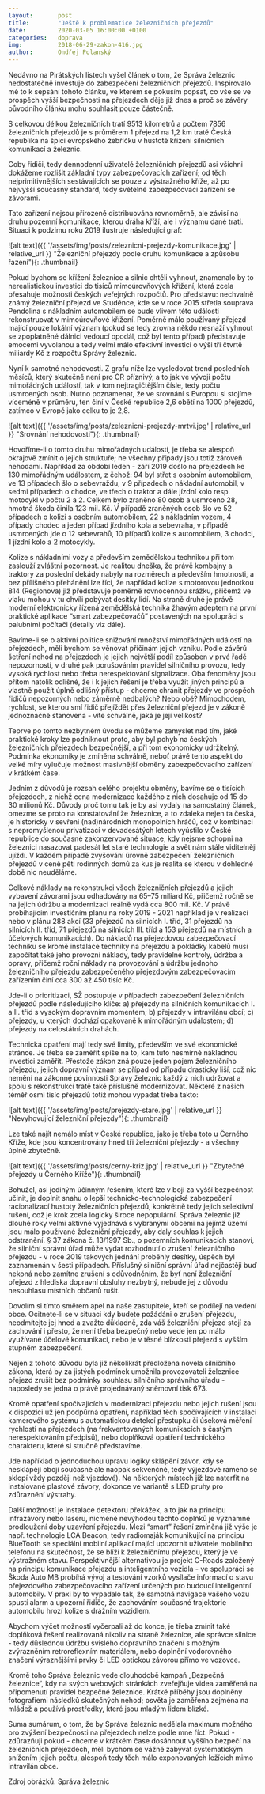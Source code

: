```yaml
---
layout:       post
title:        "Ještě k problematice železničních přejezdů"
date:         2020-03-05 16:00:00 +0100
categories:   doprava
img:          2018-06-29-zakon-416.jpg
author:       Ondřej Polanský
---
```

Nedávno na Pirátských listech vyšel článek o tom, že Správa železnic nedostatečně investuje do zabezpečení železničních přejezdů. Inspirovalo mě to k sepsání tohoto článku, ve kterém se pokusím popsat, co vše se ve prospěch vyšší bezpečnosti na přejezdech děje již dnes a proč se závěry původního článku mohu souhlasit pouze částečně.

<!--more-->

S celkovou délkou železničních tratí 9513 kilometrů a počtem 7856 železničních přejezdů je s průměrem 1 přejezd na 1,2 km tratě Česká republika na špici evropského žebříčku v hustotě křížení silničních komunikací a železnic. 

Coby řidiči, tedy dennodenní uživatelé železničních přejezdů asi všichni dokážeme rozlišit základní typy zabezpečovacích zařízení; od těch nejprimitivnějších sestávajících se pouze z výstražného kříže, až po nejvyšší současný standard, tedy světelné zabezpečovací zařízení se závorami.

Tato zařízení nejsou přirozeně distribuována rovnoměrně, ale závisí na druhu pozemní komunikace, kterou dráha kříží, ale i významu dané trati. Situaci k podzimu roku 2019 ilustruje následující graf:

![alt text]({{ '/assets/img/posts/zeleznicni-prejezdy-komunikace.jpg' | relative_url }} "Železniční přejezdy podle druhu komunikace a způsobu řazení"){: .thumbnail}

Pokud bychom se křížení železnice a silnic chtěli vyhnout, znamenalo by to nerealistickou investici do tisíců mimoúrovňových křížení, která zcela přesahuje možnosti českých veřejných rozpočtů. Pro představu: nechvalně známý železniční přejezd ve Studénce, kde se v roce 2015 střetla souprava Pendolina s nákladním automobilem se bude vlivem této události rekonstruovat v mimoúrovňové křížení. Poměrně málo používaný přejezd mající pouze lokální význam (pokud se tedy zrovna někdo nesnaží vyhnout se zpoplatněné dálnici vedoucí opodál, což byl tento případ) představuje emocemi vyvolanou a tedy velmi málo efektivní investici o výši tři čtvrtě miliardy Kč z rozpočtu Správy železnic. 

Nyní k samotné nehodovosti. Z grafu níže lze vysledovat trend posledních měsíců, který skutečně není pro ČR příznivý, a to jak ve vývoji počtu mimořádných událostí, tak v tom nejtragičtějším čísle, tedy počtu usmrcených osob. Nutno poznamenat, že ve srovnání s Evropou si stojíme víceméně v průměru, ten činí v České republice 2,6 obětí na 1000 přejezdů, zatímco v Evropě jako celku to je 2,8.

![alt text]({{ '/assets/img/posts/zeleznicni-prejezdy-mrtvi.jpg' | relative_url }} "Srovnání nehodovosti"){: .thumbnail}

Hovoříme-li o tomto druhu mimořádných událostí, je třeba se alespoň okrajově zmínit o jejich struktuře; ne všechny případy jsou totiž zároveň nehodami. Například za období leden - září 2019 došlo na přejezdech ke 130 mimořádným událostem, z čehož: 94 byl střet s osobním automobilem, ve 13 případech šlo o sebevraždu, v 9 případech o nákladní automobil, v sedmi případech o chodce, ve třech o traktor a dále jízdní kolo resp. motocykl v počtu 2 a 2. Celkem bylo zraněno 80 osob a usmrceno 28, hmotná škoda činila 123 mil. Kč. V případě zraněných osob šlo ve 52 případech o kolizi s osobním automobilem, 22 s nákladním vozem, 4 případy chodec a jeden případ jízdního kola a sebevraha, v případě usmrcených jde o 12 sebevrahů, 10 případů kolize s automobilem, 3 chodci, 1 jízdní kolo a 2 motocykly.

Kolize s nákladními vozy a především zemědělskou technikou při tom zaslouží zvláštní pozornost. Je realitou dneška, že právě kombajny a traktory za poslední dekády nabyly na rozměrech a především hmotnosti, a bez přílišného přehánění lze říci, že například kolize s motorovou jednotkou 814 (Regionova) již představuje poměrně rovnocennou srážku, přičemž ve vlaku mohou v tu chvíli pobývat desítky lidí. Na straně druhé je právě moderní elektronicky řízená zemědělská technika žhavým adeptem na první praktické aplikace “smart zabezpečovačů” postavených na spolupráci s palubními počítači (detaily viz dále).

Bavíme-li se o aktivní politice snižování množství mimořádných událostí na přejezdech, měli bychom se věnovat příčinám jejich vzniku. Podle závěrů šetření nehod na přejezdech je jejich největší podíl způsoben v prvé řadě nepozorností, v druhé pak porušováním pravidel silničního provozu, tedy vysoká rychlost nebo třeba nerespektování signalizace. Oba fenomény jsou přitom natolik odlišné, že i k jejich řešení je třeba využít jiných principů a vlastně použít úplně odlišný přístup - chceme chránit přejezdy ve prospěch řidičů nepozorných nebo záměrně nedbalých? Nebo obé?  Mimochodem, rychlost, se kterou smí řidič přejíždět přes železniční přejezd je v zákoně jednoznačně stanovena - víte schválně, jaká je její velikost? 

Teprve po tomto nezbytném úvodu se můžeme zamyslet nad tím, jaké praktické kroky lze podniknout proto, aby byl pohyb na českých železničních přejezdech bezpečnější, a při tom ekonomicky udržitelný. Podmínka ekonomiky je zmíněna schválně, neboť právě tento aspekt do velké míry vylučuje možnost masivnější obměny zabezpečovacího zařízení v krátkém čase. 

Jedním z důvodů je rozsah celého projektu obměny, bavíme se o tisících přejezdech, z nichž cena modernizace každého z nich dosahuje od 15 do 30 milionů Kč. Důvody proč tomu tak je by asi vydaly na samostatný článek, omezme se proto na konstatování že železnice, a to zdaleka nejen ta česká, je historicky v sevření (nad)národních monopolních hráčů, což v kombinaci s nepromyšlenou privatizací v devadesátých letech vyústilo v České republice do současné zakonzervované situace, kdy nejsme schopni na železnici nasazovat padesát let staré technologie a svět nám stále viditelněji ujíždí. V každém případě zvyšování úrovně zabezpečení železničních přejezdů v ceně pěti rodinných domů za kus je realita se kterou v dohledné době nic neuděláme. 

Celkové náklady na rekonstrukci všech železničních přejezdů a jejich vybavení závorami jsou odhadovány na 65–75 miliard Kč, přičemž ročně se na jejich údržbu a modernizaci reálně vydá cca 800 mil. Kč. V právě probíhajícím investičním plánu na roky 2019 - 2021 například je v realizaci nebo v plánu 288 akcí (33 přejezdů na silnicích I. tříd, 31 přejezdů na silnicích II. tříd, 71 přejezdů na silnicích III. tříd a 153 přejezdů na místních a účelových komunikacích). Do nákladů na přejezdovou zabezpečovací techniku se kromě instalace techniky na přejezdu a pokládky kabelů musí započítat také jeho provozní náklady, tedy pravidelné kontroly, údržba a opravy, přičemž roční náklady na provozování a údržbu jednoho železničního přejezdu zabezpečeného přejezdovým zabezpečovacím zařízením činí cca 300 až 450 tisíc Kč. 

Jde-li o prioritizaci, SŽ postupuje v případech zabezpečení železničních přejezdů podle následujícího klíče: a) přejezdy na silničních komunikacích I. a II. tříd s vysokým dopravním momentem; b) přejezdy v intravilánu obcí; c) přejezdy, u kterých dochází opakovaně k mimořádným událostem; d) přejezdy na celostátních drahách.

Technická opatření mají tedy své limity, především ve své ekonomické stránce. Je třeba se zaměřit spíše na to, kam tuto nesmírně nákladnou investici zaměřit. Přestože zákon zná pouze jeden pojem železničního přejezdu, jejich dopravní význam se případ od případu drasticky liší, což nic nemění na zákonné povinnosti Správy železnic každý z nich udržovat a spolu s rekonstrukcí tratě také příslušně modernizovat. Některé z našich téměř osmi tisíc přejezdů totiž mohou vypadat třeba takto:

![alt text]({{ '/assets/img/posts/prejezdy-stare.jpg' | relative_url }} "Nevyhovující železniční přejezdy"){: .thumbnail}

Lze také najít nemálo míst v České republice, jako je třeba toto u Černého Kříže, kde jsou koncentrovány hned tři železniční přejezdy - a všechny úplně zbytečně.

![alt text]({{ '/assets/img/posts/cerny-kriz.jpg' | relative_url }} "Zbytečné přejezdy u Černého Kříže"){: .thumbnail}

Bohužel, asi jediným účinným řešením, které lze v boji za vyšší bezpečnost učinit, je doplnit snahu o lepší technicko-technologická zabezpečení racionalizací hustoty železničních přejezdů, konkrétně tedy jejich selektivní rušení, což je krok zcela logicky široce nepopulární. Správa železnic již dlouhé roky velmi aktivně vyjednává s vybranými obcemi na jejímž území jsou málo používané železniční přejezdy, aby daly souhlas k jejich odstranění. § 37 zákona č. 13/1997 Sb., o pozemních komunikacích stanoví, že silniční správní úřad může vydat rozhodnutí o zrušení železničního přejezdu - v roce 2019 takových jednání proběhly desítky, úspěch byl zaznamenán v šesti případech. Příslušný silniční správní úřad nejčastěji buď nekoná nebo zamítne zrušení s odůvodněním, že byť není železniční přejezd z hlediska dopravní obsluhy nezbytný, nebude jej z důvodu nesouhlasu místních občanů rušit. 

Dovolím si tímto směrem apel na naše zastupitele, kteří se podílejí na vedení obce. Ocitnete-li se v situaci kdy budete požádáni o zrušení přejezdu, neodmítejte jej hned a zvažte důkladně, zda váš železniční přejezd stojí za zachování i přesto, že není třeba bezpečný nebo vede jen po málo využívané účelové komunikaci, nebo je v těsné blízkosti přejezd s vyšším stupněm zabezpečení. 

Nejen z tohoto důvodu byla již několikrát předložena novela silničního zákona, která by za jistých podmínek umožnila provozovateli železnice přejezd zrušit bez podmínky souhlasu silničního správního úřadu - naposledy se jedná o právě projednávaný sněmovní tisk 673. 

Kromě opatření spočívajících v modernizaci přejezdu nebo jejich rušení jsou k dispozici už jen podpůrná opatření, například těch spočívajících v instalaci kamerového systému s automatickou detekcí přestupku či úseková měření rychlosti na přejezdech (na frekventovaných komunikacích s častým nerespektováním předpisů), nebo doplňková opatření technického charakteru, které si stručně představíme.

Jde například o jednoduchou úpravu logiky sklápění závor, kdy se nesklápějí obojí současně ale naopak sekvenčně, tedy výjezdové rameno se sklopí vždy později než vjezdové). Na některých místech již lze naterfit na instalované plastové závory, dokonce ve variantě s LED pruhy pro zdůraznění výstrahy.

Další možností je instalace detektoru překážek, a to jak na principu infrazávory nebo laseru, nicméně nevýhodou těchto doplňků je významné prodloužení doby uzavření přejezdu. Mezi “smart” řešení zmíněná již výše je např. technologie LCA Beacon, tedy radiomaják komunikující na principu BlueTooth se speciální mobilní aplikací mající upozornit uživatele mobilního telefonu na skutečnost, že se blíží k železničnímu přejezdu, který je ve výstražném stavu. Perspektivnější alternativou je projekt C-Roads založený na principu komunikace přejezdu a inteligentního vozidla - ve spolupráci se Škoda Auto MB probíhá vývoj a testování vzorků vysílače informací o stavu přejezdového zabezpečovacího zařízení určených pro budoucí inteligentní automobily. V praxi by to vypadalo tak, že samotná navigace vašeho vozu spustí alarm a upozorní řidiče, že zachováním současné trajektorie automobilu hrozí kolize s drážním vozidlem.

Abychom výčet možností vyčerpali až do konce, je třeba zmínit také doplňková řešení realizovaná nikoliv na straně železnice, ale správce silnice - tedy důslednou údržbu svislého dopravního značení s možným zvýrazněním retroreflexním materiálem, nebo doplnění vodorovného značení výraznějšími prvky či LED optickou závorou přímo ve vozovce.

Kromě toho Správa železnic vede dlouhodobě kampaň „Bezpečná železnice“, kdy na svých webových stránkách zveřejňuje videa zaměřená na připomenutí pravidel bezpečné železnice. Krátké příběhy jsou doplněny fotografiemi následků skutečných nehod; osvěta je zaměřena zejména na mládež a používá prostředky, které jsou mladým lidem blízké.

Suma sumárum, o tom, že by Správa železnic nedělala maximum možného pro zvýšení bezpečnosti na přejezdech nelze podle mne říct. Pokud - zdůrazňuji pokud - chceme v krátkém čase dosáhnout vyššího bezpečí na železničních přejezdech, měli bychom se vážně zabývat systematickým snížením jejich počtu, alespoň tedy těch málo exponovaných ležících mimo intravilán obce.

Zdroj obrázků: Správa železnic
